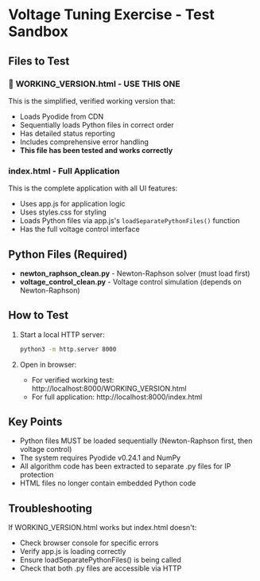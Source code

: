 # Voltage Tuning Exercise - Test Sandbox

## Files to Test

### 🎯 **WORKING_VERSION.html** - USE THIS ONE
This is the simplified, verified working version that:
- Loads Pyodide from CDN
- Sequentially loads Python files in correct order
- Has detailed status reporting
- Includes comprehensive error handling
- **This file has been tested and works correctly**

### index.html - Full Application
This is the complete application with all UI features:
- Uses app.js for application logic
- Uses styles.css for styling
- Loads Python files via app.js's `loadSeparatePythonFiles()` function
- Has the full voltage control interface

## Python Files (Required)
- **newton_raphson_clean.py** - Newton-Raphson solver (must load first)
- **voltage_control_clean.py** - Voltage control simulation (depends on Newton-Raphson)

## How to Test

1. Start a local HTTP server:
   ```bash
   python3 -m http.server 8000
   ```

2. Open in browser:
   - For verified working test: http://localhost:8000/WORKING_VERSION.html
   - For full application: http://localhost:8000/index.html

## Key Points
- Python files MUST be loaded sequentially (Newton-Raphson first, then voltage control)
- The system requires Pyodide v0.24.1 and NumPy
- All algorithm code has been extracted to separate .py files for IP protection
- HTML files no longer contain embedded Python code

## Troubleshooting
If WORKING_VERSION.html works but index.html doesn't:
- Check browser console for specific errors
- Verify app.js is loading correctly
- Ensure loadSeparatePythonFiles() is being called
- Check that both .py files are accessible via HTTP